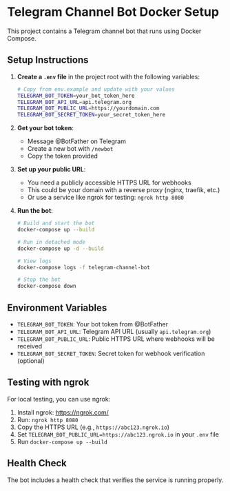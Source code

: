 # Telegram Channel Bot Docker Setup

This project contains a Telegram channel bot that runs using Docker Compose.

## Setup Instructions

1. **Create a `.env` file** in the project root with the following variables:
   ```bash
   # Copy from env.example and update with your values
   TELEGRAM_BOT_TOKEN=your_bot_token_here
   TELEGRAM_BOT_API_URL=api.telegram.org
   TELEGRAM_BOT_PUBLIC_URL=https://yourdomain.com
   TELEGRAM_BOT_SECRET_TOKEN=your_secret_token_here
   ```

2. **Get your bot token**:
   - Message @BotFather on Telegram
   - Create a new bot with `/newbot`
   - Copy the token provided

3. **Set up your public URL**:
   - You need a publicly accessible HTTPS URL for webhooks
   - This could be your domain with a reverse proxy (nginx, traefik, etc.)
   - Or use a service like ngrok for testing: `ngrok http 8080`

4. **Run the bot**:
   ```bash
   # Build and start the bot
   docker-compose up --build

   # Run in detached mode
   docker-compose up -d --build

   # View logs
   docker-compose logs -f telegram-channel-bot

   # Stop the bot
   docker-compose down
   ```

## Environment Variables

- `TELEGRAM_BOT_TOKEN`: Your bot token from @BotFather
- `TELEGRAM_BOT_API_URL`: Telegram API URL (usually `api.telegram.org`)
- `TELEGRAM_BOT_PUBLIC_URL`: Public HTTPS URL where webhooks will be received
- `TELEGRAM_BOT_SECRET_TOKEN`: Secret token for webhook verification (optional)

## Testing with ngrok

For local testing, you can use ngrok:

1. Install ngrok: https://ngrok.com/
2. Run: `ngrok http 8080`
3. Copy the HTTPS URL (e.g., `https://abc123.ngrok.io`)
4. Set `TELEGRAM_BOT_PUBLIC_URL=https://abc123.ngrok.io` in your `.env` file
5. Run `docker-compose up --build`

## Health Check

The bot includes a health check that verifies the service is running properly.
